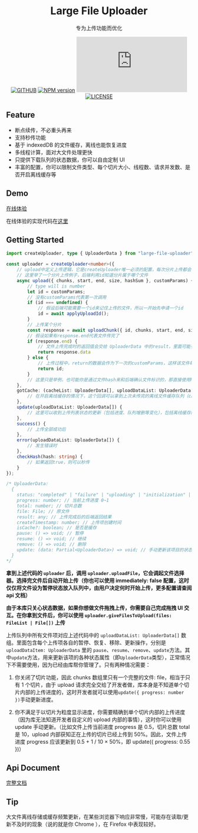 <h1 align="center">Large File Uploader</h1>

<div align="center">

专为上传功能而优化

[![GITHUB][github-image]][github-url] [![NPM version][npm-image]][npm-url] [![][bundlesize-js-image]][unpkg-js-url] [![LICENSE][license-image]][license-url]

[npm-image]: http://img.shields.io/npm/v/large-file-uploader.svg?style=flat-square
[npm-url]: http://npmjs.org/package/large-file-uploader
[download-image]: https://img.shields.io/npm/dm/large-file-uploader.svg?style=flat-square
[download-url]: https://npmjs.org/package/large-file-uploader
[bundlesize-js-image]: https://img.badgesize.io/https:/unpkg.com/large-file-uploader/dist/index.min.js?label=gzip+umd+size&compression=gzip&style=flat-square
[unpkg-js-url]: https://unpkg.com/browse/large-file-uploader/dist/index.min.js
[github-image]: https://img.shields.io/badge/GitHub-star-yellow.svg?style=social&logo=github
[github-url]: https://github.com/HiWayne/large-file-uploader
[license-image]: https://img.shields.io/badge/License-MIT-yellow.svg
[license-url]: https://github.com/HiWayne/large-file-uploader/blob/master/LICENSE

</div>

## Feature

- 断点续传，不必重头再来
- 支持秒传功能
- 基于 indexedDB 的文件缓存，离线也能恢复进度
- 多线程计算，面对大文件处理更快
- 只提供下载队列的状态数据，你可以自由定制 UI
- 丰富的配置，你可以限制文件类型、每个切片大小、线程数、请求并发数、是否开启离线缓存等

## Demo

[在线体验](https://hiwayne.github.io/large-file-uploader/site/?demo)

在线体验的实现代码在[这里](https://github.com/HiWayne/large-file-uploader/blob/master/src/pages/Demo.tsx)

## Getting Started

```ts
import createUploader, type { UploaderData } from "large-file-uploader";

const uploader = createUploader<number>({
    // upload中定义上传逻辑，它是createUploader唯一必须的配置，每次分片上传都会调用它
    // 这里举了一个分片上传例子，后端利用id知道分片属于哪个文件
    async upload({ chunks, start, end, size, hashSum }, customParams) {
        // type will is number
        let id = customParams;
        // 没有customParams代表第一次调用
        if (id === undefined) {
            // 假设后端可能需要一个id来记住上传的文件，所以一开始先申请一个id
            id = await applyUploadId();
        }
        // 上传某个分片
        const response = await uploadChunk({ id, chunks, start, end, size });
        // 假设如果有response.end代表文件传完了
        if (response.end) {
            // 文件上传完成时的返回值会交给 UploaderData 中的result，里面可能有你需要的cdn地址等信息
            return response.data
        } else {
            // 上传过程中，return的数据会作为下一次的customParams，这样该文件每次upload分片都可以带上你需要的customParams（如本例的id）
            return id;
        }
        // 这里只是举例，也可能你是通过文件hash来和后端确认文件标识的，那直接使用hashSum参数就可以了，hashSum是该文件所有分片hash的和
    },
    gotCache: (cacheList: UploaderData[], uploadDataList: UploaderData[]) {
        // 在开启离线缓存的情况下，这个回调可以拿到上次未传完的离线文件缓存队列（cacheList）和 总上传队列（uploadDataList）
    },
    update(uploadDataList: UploaderData[]) {
        // 这里可以收到上传列表状态的更新（包括进度、队列增删等变化），包括离线缓存队列
    },
    success() {
        // 上传全部成功后
    },
    error(uploadDataList: UploaderData[]) {
        // 发生错误时
    },
    checkHash(hash: string) {
        // 如果返回true，则可以秒传
    }
});

/* UploaderData:
  {
    status: "completed" | "failure" | "uploading" | "initialization" | "suspended" | "cancel" | "waiting"; // 上传状态
    progress: number; // 当前上传进度 0~1
    total: number; // 切片总数
    file: File; // 原文件
    result: any; // 上传完成后的后端返回结果
    createTimestamp: number; // 上传项创建时间
    isCache?: boolean; // 是否是缓存
    pause: () => void; // 暂停
    resume: () => void; // 继续
    remove: () => void; // 删除
    update: (data: Partial<UploaderData>) => void; // 手动更新该项目的状态
  }
*/
```

**拿到上述代码的 `uploader` 后，调用 `uploader.uploadFile`，它会调起文件选择器。选择完文件后自动开始上传（你也可以使用 immediately: false 配置，这时仅仅将文件设为暂停状态放入队列中，由用户决定何时开始上传，更多配置请查阅 api 文档）**

**由于本库只关心状态数据，如果你想做文件拖拽上传，你需要自己完成拖拽 UI 交互。在你拿到文件后，你可以使用 `uploader.giveFilesToUpload(files: FileList | File[])` 上传**

上传队列中所有文件项对应上述代码中的 `uploadDataList: UploaderData[]` 数组。里面包含每个上传项各自的暂停、恢复、移除、更新操作，分别是 `uploadDataItem: UploaderData` 里的 `pause`、`resume`、`remove`、`update`方法。其中`update`方法，用来更新该项的各种状态属性（即`UploaderData`类型），正常情况下不需要使用，因为已经由库帮你管理了。只有两种情况需要：

1. 你关闭了切片功能，因此 chunks 数组里只有一个完整的文件: file，相当于只有 1 个切片，由于 upload 请求完全交给了开发者做，库本身是不知道单个切片内部的上传进度的，这时开发者就可以使用`update({ progress: number })`手动更新进度。

2. 你不满足于以切片为粒度显示进度，你需要精确到单个切片内部的上传进度（因为库无法知道开发者自定义的 upload 内部的事情），这时你可以使用 update 手动更新。（比如文件上传当前进度 progress 是 0.5，切片总数 total 是 10，upload 内部获知正在上传的切片已经上传到 50%。因此，文件上传进度 progress 应该更新到 0.5 + 1 / 10 × 50%，即 update({ progress: 0.55 })）

## Api Document

[完整文档](https://hiwayne.github.io/large-file-uploader/site/?api)

## Tip

大文件离线存储或缓存频繁更新，在某些浏览器下响应非常慢，可能存在读取/更新不及时的现象（说的就是你 Chrome ），在 Firefox 中表现较好。
